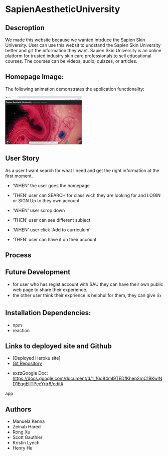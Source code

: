 # SapienAestheticUniversity

## Descroption 

We made this website because we wanted intrduce the Sapien Skin University. User can use this websit to undstand the Sapien Skin University better and grt the information they want. Sapien Skin University is an online platform for trusted industry skin care professionals to sell educational courses. The courses can be videos, audio, quizzes, or articles. 

## Homepage Image:
The following animation demonstrates the application functionality:

![SapienAestheticUniversity main page](./Assets/244.gif)

## User Story 
As a user I want search for what I need and get the right information at the first moment. 

* 'WHEN' the user goes the homepage
* 'THEN' user can SEARCH for class wich they are looking for and LOGIN or SIGN Up to they own account

* 'WHEN' user scrop down 
* 'THEN' user can see different subject

* 'WHEN' user click 'Add to curriculum'
* 'THEN' user can have it on their account

## Process

## Future Development
* for user who has regist account with SAU they can have their own public web page to share their experience.
* the other user think their exprience is helphul for them, they can give 👍 

## Installation Dependencies:
* npm
* reaction

## Links to deployed site and Github
* [Deployed Heroku site]
* [Git Repository](https://github.com/ManuelaKenna/SapienAestheticUniversity)

- sxzzGoogle Doc: https://docs.google.com/document/d/1_f6o84mI9TEDfKhepSmC1BKwlND1EqgElITPeeYrtr8/edit#

app

## Authors
* Manuela Kenna 
* Zeinab Hared
* Rong Xu
* Scott Gauthier
* Kristin Lynch 
* Henry He
